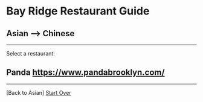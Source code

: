 # Bay Ridge Restaurant Guide
## Asian --> Chinese
---
Select a restaurant:
## Panda https://www.pandabrooklyn.com/
---
[Back to Asian]
[Start Over](../chinese.md)
